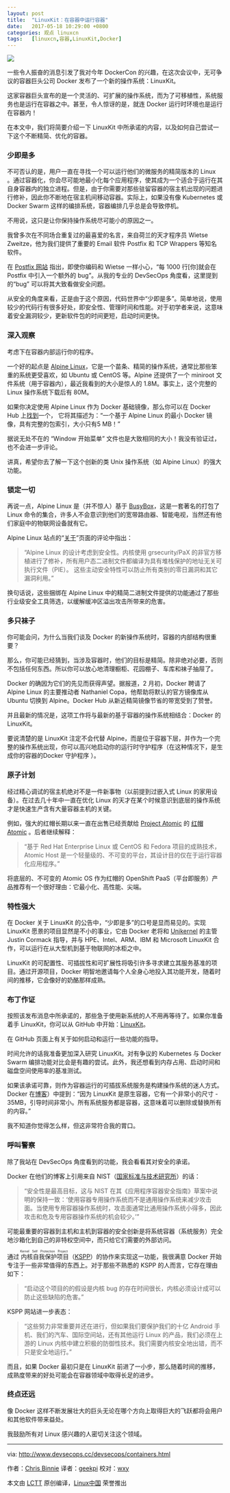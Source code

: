 ```yaml
---
layout: post
title:	"LinuxKit：在容器中运行容器"
date:	2017-05-18 10:29:00 +0800 
categories:	观点 linuxcn 
tags:	[linuxcn,容器,LinuxKit,Docker]
---
```



![](/Asserts/Images//attachment/album/201705/18/102636wm4d6mwitms3tiss.png)


一些令人振奋的消息引发了我对今年 DockerCon 的兴趣，在这次会议中，无可争议的容器巨头公司 Docker 发布了一个新的操作系统：LinuxKit。


这家容器巨头宣布的是一个灵活的、可扩展的操作系统，而为了可移植性，系统服务也是运行在容器之中。甚至，令人惊讶的是，就连 Docker 运行时环境也是运行在容器内！


在本文中，我们将简要介绍一下 LinuxKit 中所承诺的内容，以及如何自己尝试一下这个不断精简、优化的容器。


### 少即是多


不可否认的是，用户一直在寻找一个可以运行他们的微服务的精简版本的 Linux 。通过容器化，你会尽可能地最小化每个应用程序，使其成为一个适合于运行在其自身容器内的独立进程。但是，由于你需要对那些驻留容器的宿主机出现的问题进行修补，因此你不断地在宿主机间移动容器。实际上，如果没有像 Kubernetes 或 Docker Swarm 这样的编排系统，容器编排几乎总是会导致停机。


不用说，这只是让你保持操作系统尽可能小的原因之一。


我曾多次在不同场合重复过的最喜爱的名言，来自荷兰的天才程序员 Wietse Zweitze，他为我们提供了重要的 Email 软件 Postfix 和 TCP Wrappers 等知名软件。


在 [Postfix 网站](http://www.postfix.org/TLS_README.html) 指出，即使你编码和 Wietse 一样小心，“每 1000 行[你]就会在 Postfix 中引入一个额外的 bug”。从我的专业的 DevSecOps 角度看，这里提到的“bug” 可以将其大致看做安全问题。


从安全的角度来看，正是由于这个原因，代码世界中“少即是多”。简单地说，使用较少的代码行有很多好处，即安全性、管理时间和性能。对于初学者来说，这意味着安全漏洞较少，更新软件包的时间更短，启动时间更快。


### 深入观察


考虑下在容器内部运行你的程序。


一个好的起点是 [Alpine Linux](https://alpinelinux.org/downloads/)，它是一个苗条、精简的操作系统，通常比那些笨重的系统更受喜欢，如 Ubuntu 或 CentOS 等。Alpine 还提供了一个 miniroot 文件系统（用于容器内），最近我看到的大小是惊人的 1.8M。事实上，这个完整的 Linux 操作系统下载后有 80M。


如果你决定使用 Alpine Linux 作为 Docker 基础镜像，那么你可以在 Docker Hub 上[找到](https://hub.docker.com/_/alpine)一个， 它将其描述为：“一个基于 Alpine Linux 的最小 Docker 镜像，具有完整的包索引，大小只有5 MB！”


据说无处不在的 “Window 开始菜单” 文件也是大致相同的大小！我没有验证过，也不会进一步评论。


讲真，希望你去了解一下这个创新的类 Unix 操作系统（如 Alpine Linux）的强大功能。


### 锁定一切


再说一点，Alpine Linux 是（并不惊人）基于 [BusyBox](https://busybox.net/)，这是一套著名的打包了 Linux 命令的集合，许多人不会意识到他们的宽带路由器、智能电视，当然还有他们家庭中的物联网设备就有它。


Alpine Linux 站点的“[关于](https://www.alpinelinux.org/about/)”页面的评论中指出：



> 
> “Alpine Linux 的设计考虑到安全性。内核使用 grsecurity/PaX 的非官方移植进行了修补，所有用户态二进制文件都编译为具有堆栈保护的地址无关可执行文件（PIE）。 这些主动安全特性可以防止所有类别的零日漏洞和其它漏洞利用。”
> 
> 
> 


换句话说，这些捆绑在 Alpine Linux 中的精简二进制文件提供的功能通过了那些行业级安全工具筛选，以缓解缓冲区溢出攻击所带来的危害。


### 多只袜子


你可能会问，为什么当我们谈及 Docker 的新操作系统时，容器的内部结构很重要？


那么，你可能已经猜到，当涉及容器时，他们的目标是精简。除非绝对必要，否则不包括任何东西。所以你可以放心地清理橱柜、花园棚子、车库和袜子抽屉了。


Docker 的确因为它们的先见而获得声望。据报道，2 月初，Docker 聘请了 Alpine Linux 的主要推动者 Nathaniel Copa，他帮助将默认的官方镜像库从 Ubuntu 切换到 Alpine。Docker Hub 从新近精简镜像节省的带宽受到了赞誉。


并且最新的情况是，这项工作将与最新的基于容器的操作系统相结合：Docker 的 LinuxKit。


要说清楚的是 LinuxKit 注定不会代替 Alpine，而是位于容器下层，并作为一个完整的操作系统出现，你可以高兴地启动你的运行时守护程序（在这种情况下，是生成你的容器的Docker 守护程序 ）。


### 原子计划


经过精心调试的宿主机绝对不是一件新事物（以前提到过嵌入式 Linux 的家用设备）。在过去几十年中一直在优化 Linux 的天才在某个时候意识到底层的操作系统才是快速生产含有大量容器主机的关键。


例如，强大的红帽长期以来一直在出售已经贡献给 [Project Atomic](http://www.projectatomic.io/) 的 [红帽 Atomic](https://www.redhat.com/en/resources/red-hat-enterprise-linux-atomic-host) 。后者继续解释：



> 
> “基于 Red Hat Enterprise Linux 或 CentOS 和 Fedora 项目的成熟技术，Atomic Host 是一个轻量级的、不可变的平台，其设计目的仅在于运行容器化应用程序。”
> 
> 
> 


将底层的、不可变的 Atomic OS 作为红帽的 OpenShift PaaS（平台即服务）产品推荐有一个很好理由：它最小化、高性能、尖端。


### 特性强大


在 Docker 关于 LinuxKit 的公告中，“少即是多”的口号是显而易见的。实现 LinuxKit 愿景的项目显然是不小的事业，它由 Docker 老将和 [Unikernel](https://en.wikipedia.org/wiki/Unikernel) 的主管 Justin Cormack 指导，并与 HPE、Intel、ARM、IBM 和 Microsoft LinuxKit 合作，可以运行在从大型机到基于物联网的冰柜之中。


LinuxKit 的可配置性、可插拔性和可扩展性将吸引许多寻求建立其服务基准的项目。通过开源项目，Docker 明智地邀请每个人全身心地投入其功能开发，随着时间的推移，它会像好的奶酪那样成熟。


### 布丁作证


按照该发布消息中所承诺的，那些急于使用新系统的人不用再等待了。如果你准备着手 LinuxKit，你可以从 GitHub 中开始：[LinuxKit](https://github.com/linuxkit/linuxkit)。


在 GitHub 页面上有关于如何启动和运行一些功能的指导。


时间允许的话我准备更加深入研究 LinuxKit。对有争议的 Kubernetes 与 Docker Swarm 编排功能对比会是有趣的尝试。此外，我还想看到内存占用、启动时间和磁盘空间使用率的基准测试。


如果该承诺可靠，则作为容器运行的可插拔系统服务是构建操作系统的迷人方式。Docker 在[博客](https://blog.docker.com/2017/04/introducing-linuxkit-container-os-toolkit)）中提到：“因为 LinuxKit 是原生容器，它有一个非常小的尺寸 - 35MB，引导时间非常小。所有系统服务都是容器，这意味着可以删除或替换所有的内容。”


我不知道你觉得怎么样，但这非常符合我的胃口。


### 呼叫警察


除了我站在 DevSecOps 角度看到的功能，我会看看其对安全的承诺。


Docker 在他们的博客上引用来自 NIST（[国家标准与技术研究所](https://www.nist.gov/)）的话：



> 
> “安全性是最高目标，这与 NIST 在其《应用程序容器安全指南》草案中说明的保持一致：‘使用容器专用操作系统而不是通用操作系统来减少攻击面。当使用专用容器操作系统时，攻击面通常比通用操作系统小得多，因此攻击和危及专用容器操作系统的机会较少。’”
> 
> 
> 


可能最重要的容器到主机和主机到容器的安全创新是将系统容器（系统服务）完全地沙箱化到自己的非特权空间中，而只给它们需要的外部访问。


通过<ruby> 内核自我保护项目 <rt>  Kernel Self Protection Project </rt></ruby>（[KSPP](https://kernsec.org/wiki/index.php/Kernel_Self_Protection_Project)）的协作来实现这一功能，我很满意 Docker 开始专注于一些非常值得的东西上。对于那些不熟悉的 KSPP 的人而言，它存在理由如下：



> 
> “启动这个项目的的假设是内核 bug 的存在时间很长，内核必须设计成可以防止这些缺陷的危害。”
> 
> 
> 


KSPP 网站进一步表态：



> 
> “这些努力非常重要并还在进行，但如果我们要保护我们的十亿 Android 手机、我们的汽车、国际空间站，还有其他运行 Linux 的产品，我们必须在上游的 Linux 内核中建立积极的防御性技术。我们需要内核安全地出错，而不只是安全地运行。”
> 
> 
> 


而且，如果 Docker 最初只是在 LinuxKit 前进了一小步，那么随着时间的推移，成熟度带来的好处可能会在容器领域中取得长足的进步。


### 终点还远


像 Docker 这样不断发展壮大的巨头无论在哪个方向上取得巨大的飞跃都将会用户和其他软件带来益处。


我鼓励所有对 Linux 感兴趣的人密切关注这个领域。




---


via: <http://www.devsecops.cc/devsecops/containers.html>


作者：[Chris Binnie](http://www.devsecops.cc/) 译者：[geekpi](https://github.com/geekpi) 校对：[wxy](https://github.com/wxy)


本文由 [LCTT](https://github.com/LCTT/TranslateProject) 原创编译，[Linux中国](https://linux.cn/) 荣誉推出
